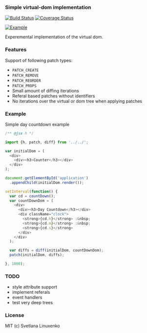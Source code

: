 ### Simple virtual-dom implementation
[![Build Status](https://travis-ci.org/linuxenko/basic-virtual-dom.svg?branch=master)](https://travis-ci.org/linuxenko/basic-virtual-dom) [![Coverage Status](https://coveralls.io/repos/github/linuxenko/basic-virtual-dom/badge.svg?branch=master)](https://coveralls.io/github/linuxenko/basic-virtual-dom?branch=master)

[![Example](https://raw.githubusercontent.com/linuxenko/basic-virtual-dom/master/examples/misc/inspect.gif)](https://raw.githubusercontent.com/linuxenko/basic-virtual-dom/master/examples/misc/inspect.gif)

Experemental implementation of the virtual dom.

### Features
  Support of following patch types:

  * `PATCH_CREATE`
  * `PATCH_REMOVE`
  * `PATCH_REORDER`
  * `PATCH_PROPS`
  * Small amount of diffing iterations
  * Referal based patches without identifiers
  * No iterations over the virtual or dom tree when applying patches

### Example

Simple day countdown example 
```javascript
/** @jsx h */

import {h, patch, diff} from '../../';

var initialDom = (
  <div>
    <div><h3>Counter</h3></div>
  </div>
);

document.getElementById('application')
  .appendChild(initialDom.render());

setInterval(function() {
  var cd = countDown();
  var countDownDom = (
    <div>
      <div><h3>Day Countdown</h3></div>
      <div className="clock">
        <strong>{cd.h}</strong> :&nbsp;
        <strong>{cd.m}</strong> :&nbsp;
        <strong>{cd.s}</strong>
      </div>
    </div>
  );

  var diffs = diff(initialDom, countDownDom);
  patch(initialDom, diffs);

}, 1000);
```
### TODO
  * style attribute support
  * implement referals
  * event handlers
  * test very deep trees

### License
MIT (c) Svetlana Linuxenko
